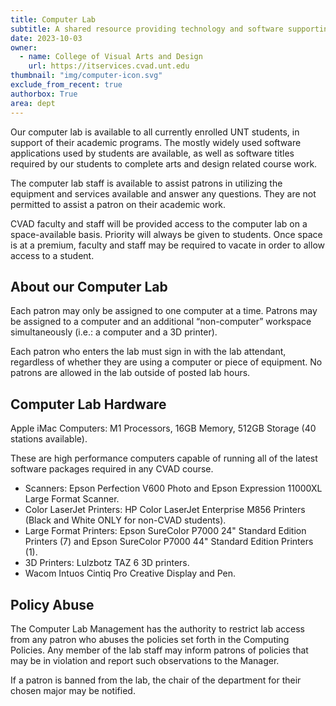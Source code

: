 ```yaml
---
title: Computer Lab
subtitle: A shared resource providing technology and software supporting arts and design curriculum.
date: 2023-10-03
owner:
  - name: College of Visual Arts and Design
    url: https://itservices.cvad.unt.edu
thumbnail: "img/computer-icon.svg"
exclude_from_recent: true
authorbox: True
area: dept
---
```

Our computer lab is available to all currently enrolled UNT students, in support of their academic programs. The mostly widely used software applications used by students are available, as well as software titles required by our students to complete arts and design related course work.
<!--more-->
The computer lab staff is available to assist patrons in utilizing the equipment and services available and answer any questions. They are not permitted to assist a patron on their academic work.

CVAD faculty and staff will be provided access to the computer lab on a space-available basis. Priority will always be given to students. Once space is at a premium, faculty and staff may be required to vacate in order to allow access to a student.

## About our Computer Lab
Each patron may only be assigned to one computer at a time. Patrons may be assigned to a computer and an additional “non-computer” workspace simultaneously (i.e.: a computer and a 3D printer).

Each patron who enters the lab must sign in with the lab attendant, regardless of whether they are using a computer or piece of equipment. No patrons are allowed in the lab outside of posted lab hours.

## Computer Lab Hardware ##
Apple iMac Computers: M1 Processors, 16GB Memory, 512GB Storage (40 stations available).

These are high performance computers capable of running all of the latest software packages required in any CVAD course.
* Scanners: Epson Perfection V600 Photo and Epson Expression 11000XL Large Format Scanner.
* Color LaserJet Printers: HP Color LaserJet Enterprise M856 Printers (Black and White ONLY for non-CVAD students).
* Large Format Printers: Epson SureColor P7000 24" Standard Edition Printers (7) and Epson SureColor P7000 44" Standard Edition Printers (1).
* 3D Printers: Lulzbotz TAZ 6 3D printers.
* Wacom Intuos Cintiq Pro Creative Display and Pen.

## Policy Abuse ##
The Computer Lab Management has the authority to restrict lab access from any patron who abuses the policies set forth in the Computing Policies. Any member of the lab staff may inform patrons of policies that may be in violation and report such observations to the Manager.

If a patron is banned from the lab, the chair of the department for their chosen major may be notified.